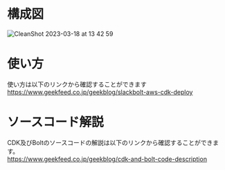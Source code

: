 # 構成図

![CleanShot 2023-03-18 at 13 42 59](https://user-images.githubusercontent.com/111828662/226839245-0e71acec-17a8-426d-b38d-c01fabda427d.png)

# 使い方
使い方は以下のリンクから確認することができます<br>
https://www.geekfeed.co.jp/geekblog/slackbolt-aws-cdk-deploy


# ソースコード解説
CDK及びBoltのソースコードの解説は以下のリンクから確認することができます。<br>
https://www.geekfeed.co.jp/geekblog/cdk-and-bolt-code-description
